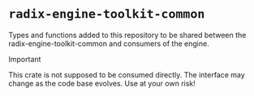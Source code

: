 # `radix-engine-toolkit-common`

Types and functions added to this repository to be shared between the radix-engine-toolkit-common and consumers of the engine.

> [!IMPORTANT]  
> This crate is not supposed to be consumed directly. The interface may change as the code base evolves. Use at your own risk!